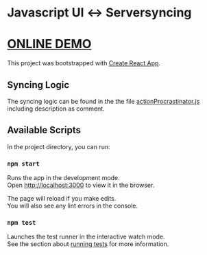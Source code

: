 # Javascript​ ​UI​ ​↔​ ​Server​ ​syncing

# [ONLINE DEMO](https://reakaleek.github.io/js-ui-server-syncing/)

This project was bootstrapped with [Create React App](https://github.com/facebook/create-react-app).

## Syncing Logic
The syncing logic can be found in the the file [actionProcrastinator.js](src/+store/util/actionProcrastinator.js) 
including description as comment.

## Available Scripts

In the project directory, you can run:

### `npm start`

Runs the app in the development mode.<br>
Open [http://localhost:3000](http://localhost:3000) to view it in the browser.

The page will reload if you make edits.<br>
You will also see any lint errors in the console.

### `npm test`

Launches the test runner in the interactive watch mode.<br>
See the section about [running tests](https://facebook.github.io/create-react-app/docs/running-tests) for more information.
